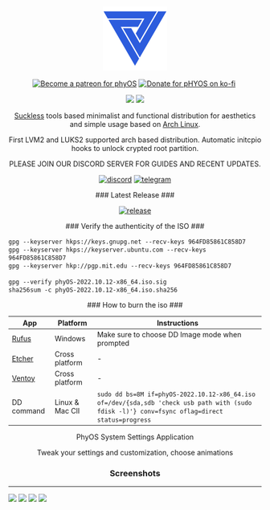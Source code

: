 
</p>

<p align="center">
  <a href="https://github.com/FT-Labs"><img src="https://raw.githubusercontent.com/FT-Labs/phyOS-plymouth-base-theme/master/usr/share/plymouth/themes/phyOS/logo.png" height="128" width="128" alt="phyOS"></a>
</p>

<p align="center">
  <a href="https://patreon.com/phyOS"><img src="https://img.shields.io/endpoint.svg?url=https%3A%2F%2Fshieldsio-patreon.vercel.app%2Fapi%3Fusername%3DphyOS%26type%3Dpatrons&style=flat" alt="Become a patreon for phyOS"></a>
  <a href="https://ko-fi.com/phyos"><img src="https://raw.githubusercontent.com/FT-Labs/phyOS-dwm/screenshots/screenshots/kofi.jpg" width="128" alt="Donate for pHYOS on ko-fi"></a>&nbsp;

<p align="center">
  <img src="https://img.shields.io/badge/Maintained%3F-Yes-green?style=flat-square">
  <a href="https://github.com/FT-Labs/phyOS-iso/releases"><img src="https://img.shields.io/github/downloads/FT-Labs/phyOS-iso/total?color=green">
</p>



<p align="center">
<a href="https://suckless.org/">Suckless</a> tools based minimalist and functional distribution for aesthetics and simple usage based on <a href="https://www.archlinux.org">Arch Linux</a>.
</p>
<p align="center">
First LVM2 and LUKS2 supported arch based distribution. Automatic initcpio hooks to unlock crypted root partition.
</p>
<p align="center">PLEASE JOIN OUR DISCORD SERVER FOR GUIDES AND RECENT UPDATES.</p>

<p align="center">
  <!-- <a href="https://ftlabs.tech" target="_blank"><img alt="home" src="https://img.shields.io/badge/HOME-blue?style=flat-square"></a> -->
  <!-- <a href="https://wiki.ftlabs.tech" target="_blank"><img alt="wiki" src="https://img.shields.io/badge/WIKI-blue?style=flat-square"></a> -->
  <!-- <a href="https://ftlabs.tech/gallery" target="_blank"><img alt="screenshots" src="https://img.shields.io/badge/SCREENSHOTS-blue?style=flat-square"></a> -->
  <a href="https://discord.gg/UHdZ4Pzve3" target="_blank"><img alt="discord" src="https://img.shields.io/badge/DISCORD-blue?style=flat-square"></a>
  <a href="https://t.me/+MNEvm6cv9xA3OWM0" target="_blank"><img alt="telegram" src="https://img.shields.io/badge/TELEGRAM-blue?style=flat-square"></a>
</p>

<p align="center">### Latest Release ###</p>


<p align="center">
  <a href="https://github.com/FT-Labs/phyOS-iso/releases/tag/1.2.0-beta" target="_blank"><img alt="release" src="https://img.shields.io/github/v/release/FT-Labs/phyOS-iso"></a>

<p align="center">### Verify the authenticity of the ISO ###</p>

```
gpg --keyserver hkps://keys.gnupg.net --recv-keys 964FD85861C858D7
gpg --keyserver hkps://keyserver.ubuntu.com --recv-keys 964FD85861C858D7
gpg --keyserver hkp://pgp.mit.edu --recv-keys 964FD85861C858D7

gpg --verify phyOS-2022.10.12-x86_64.iso.sig
sha256sum -c phyOS-2022.10.12-x86_64.iso.sha256
```

<p align="center">### How to burn the iso ###</p>

| App                                     | Platform        | Instructions                                                                                                                                 |
|-----------------------------------------|-----------------|----------------------------------------------------------------------------------------------------------------------------------------------|
| [Rufus](http://rufus.ie)                | Windows         | Make sure to choose DD Image mode when prompted                                                                                              |
| [Etcher](https://www.balena.io/etcher/) | Cross platform  | -                                                                                                                                            |
| [Ventoy](https://www.ventoy.net)        | Cross platform  | -                                                                                                                                            |
| DD command                              | Linux & Mac ClI | `sudo dd bs=8M if=phyOS-2022.10.12-x86_64.iso of=/dev/{sda,sdb 'check usb path with (sudo fdisk -l)'} conv=fsync oflag=direct status=progress` |

<p align="center">PhyOS System Settings Application</p>
<p align="center">Tweak your settings and customization, choose animations</p>

### <p align="center">Screenshots</p>
<hr>
<img src="https://github.com/FT-Labs/phyOS-dwm/blob/screenshots/screenshots/setting-1.png">
<img src="https://github.com/FT-Labs/phyOS-dwm/blob/screenshots/screenshots/setting-2.png">
<img src="https://github.com/FT-Labs/phyOS-dwm/blob/screenshots/screenshots/setting-3.png">
<img src="https://github.com/FT-Labs/phyOS-dwm/blob/screenshots/screenshots/setting-4.png">
